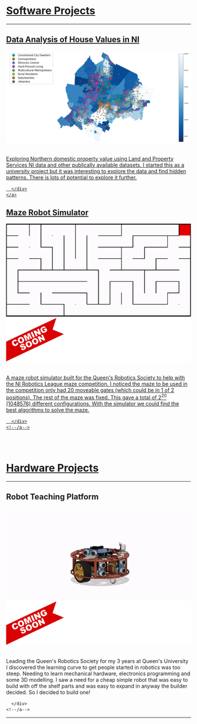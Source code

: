 <h1><a name="software-projects" href="#software-projects">Software Projects</a></h1>

---

<div class="card_container">
	<a href="NI_property_analysis#title" class="card">
	  <div class="card">
		<h2>Data Analysis of House Values in NI</h2>
		<div class="cardImage">
			<img src="images/NI_properties.png?raw=true"/>
			<!--img class="coming_soon" src="images/Coming_soon_banner.png?raw=true"-->
		</div>
		<br>
		<p>
		Exploring Northern domestic property value using Land and Property Services NI data and other publically available datasets. I started this as a university project but it was interesting to explore the data and find hidden patterns. There is lots of potential to explore it further. 
		</p>

	  </div>
	</a>
</div>
<div class="card_container">
	<!--a href="Maze_robot_simulator#title" class="card"-->
	  <div class="card">
		<h2>Maze Robot Simulator</h2>
		<div class="cardImage">
			<img src="images/maze_robot_sim.gif?raw=true"/>
			<img class="coming_soon" src="images/Coming_soon_banner.png?raw=true">
		</div>
		<br>
		<p>
		A maze robot simulator built for the Queen's Robotics Society to help with the NI Robotics League maze competition. 
		I noticed the maze to be used in the competition only had 20 moveable gates (which could be in 1 of 2 positions). 
		The rest of the maze was fixed. This gave a total of 2<sup>20</sup> (1048576) different configurations. 
		With the simulator we could find the best algorithms to solve the maze.
		</p>

	  </div>
	<!--/a-->
</div>

<br><br>
<h1><a name="hardware-projects" href="#hardware-projects">Hardware Projects</a></h1>

---
<div class="card_container">
	<!--a href="Open_robot_platform#title" class="card"-->
	  <div class="card">
		<h2>Robot Teaching Platform</h2>
		<div class="cardImage">
			<img src="images/robot_platform_animation.gif?raw=true"/>
			<img class="coming_soon" src="images/Coming_soon_banner.png?raw=true">
		</div>
		<br>
		<p>
		Leading the Queen's Robotics Society for my 3 years at Queen's University I discovered the learning curve to get people started in robotics was too steep. Needing to learn mechanical hardware, electronics programming and some 3D modelling. I saw a need for a cheap simple robot that was easy to build with off the shelf parts and was easy to expand in anyway the builder decided. So I decided to build one!
		</p>

	  </div>
	<!--/a-->
</div>

---



